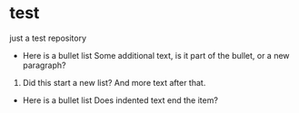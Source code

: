 # test
just a test repository

* Here is a bullet list
Some additional text, is it part of the bullet, or a new paragraph?
1. Did this start a new list?
And more text after that.

* Here is a bullet list
 Does indented text end the item?
